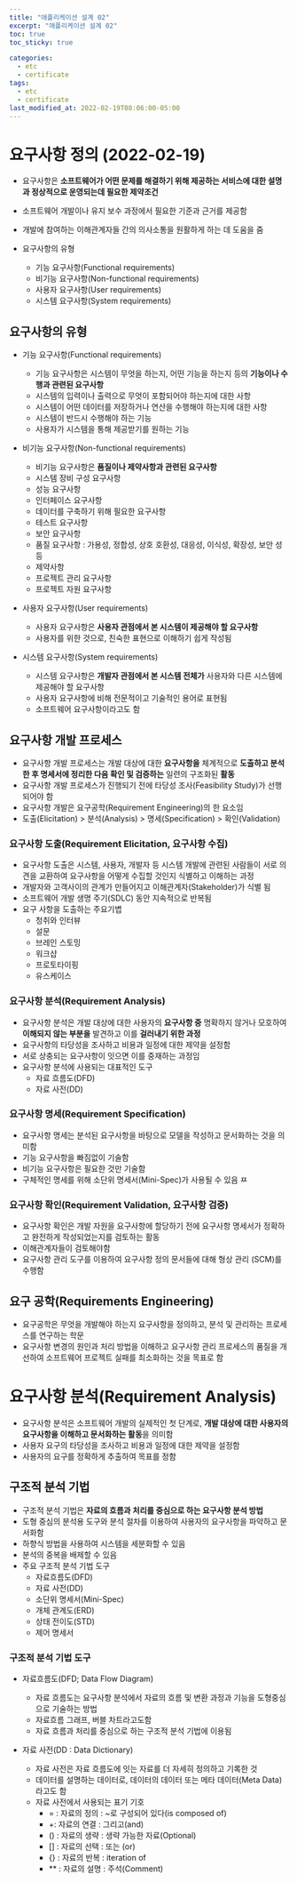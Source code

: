 ```yaml
---
title: "애플리케이션 설계 02"
excerpt: "애플리케이션 설계 02"
toc: true
toc_sticky: true

categories:
  - etc
  - certificate
tags:
  - etc
  - certificate
last_modified_at: 2022-02-19T08:06:00-05:00
---
```



# 요구사항 정의 (2022-02-19)

+ 요구사항은 **소프트웨어가 어떤 문제를 해결하기 위해 제공하는 서비스에 대한 설명과 정상적으로 운영되는데 필요한 제약조건**
+ 소프트웨어 개발이나 유지 보수 과정에서 필요한 기준과 근거를 제공함
+ 개발에 참여하는 이해관계자들 간의 의사소통을 원활하게 하는 데 도움을 줌

+ 요구사항의 유형
  - 기능 요구사항(Functional requirements)
  - 비기능 요구사항(Non-functional requirements)
  - 사용자 요구사항(User requirements)
  - 시스템 요구사항(System requirements)

## 요구사항의 유형

+ 기능 요구사항(Functional requirements)

  - 기능 요구사항은 시스템이 무엇을 하는지, 어떤 기능을 하는지 등의 **기능이나 수행과 관련된 요구사항**
  - 시스템의 입력이나 출력으로 무엇이 포함되어야 하는지에 대한 사항
  - 시스템이 어떤 데이터를 저장하거나 연산을 수행해야 하는지에 대한 사항
  - 시스템이 반드시 수행해야 하는 기능
  - 사용자가 시스템을 통해 제공받기를 원하는 기능

+ 비기능 요구사항(Non-functional requirements)
  - 비기능 요구사항은 **품질이나 제약사항과 관련된 요구사항**
  - 시스템 장비 구성 요구사항
  - 성능 요구사항
  - 인터페이스 요구사항
  - 데이터를 구축하기 위해 필요한 요구사항
  - 테스트 요구사항
  - 보안 요구사항
  - 품질 요구사항 : 가용성, 정합성, 상호 호환성, 대응성, 이식성, 확장성, 보안 성 등
  - 제약사항
  - 프로젝트 관리 요구사항
  - 프로젝트 자원 요구사항

+ 사용자 요구사항(User requirements)
  - 사용자 요구사항은 **사용자 관점에서 본 시스템이 제공해야 할 요구사항**
  - 사용자를 위한 것으로, 친숙한 표현으로 이해하기 쉽게 작성됨

+ 시스템 요구사항(System requirements)
  - 시스템 요구사항은 **개발자 관점에서 본 시스템 전체가** 사용자와 다른 시스템에 제공해야 할 요구사항
  - 사용자 요구사항에 비해 전문적이고 기술적인 용어로 표현됨
  - 소프트웨어 요구사항이라고도 함

## 요구사항 개발 프로세스

+ 요구사항 개발 프로세스는 개발 대상에 대한 **요구사항을** 체계적으로 **도출하고 분석한 후 명세서에 정리한 다음 확인 및 검증하는** 일련의 구조화된 **활동**
+ 요구사항 개발 프로세스가 진행되기 전에 타당성 조사(Feasibility Study)가 선행되어야 함
+ 요구사항 개발은 요구공학(Requirement Engineering)의 한 요소임
+ 도출(Elicitation) > 분석(Analysis) > 명세(Specification) > 확인(Validation)


### 요구사항 도출(Requirement Elicitation, 요구사항 수집)
  + 요구사항 도출은 시스템, 사용자, 개발자 등 시스템 개발에 관련된 사람들이 서로 의견을 교환하여 요구사항을 어떻게 수집할 것인지 식별하고 이해하는 과정
  + 개발자와 고객사이의 관계가 만들어지고 이해관계자(Stakeholder)가 식별 됨
  + 소프트웨어 개발 생명 주기(SDLC) 동안 지속적으로 반복됨
  + 요구 사항을 도출하는 주요기볍
    - 청취와 인터뷰
    - 설문
    - 브레인 스토밍
    - 워크샵
    - 프로토타이핑
    - 유스케이스

### 요구사항 분석(Requirement Analysis)
  + 요구사항 분석은 개발 대상에 대한 사용자의 **요구사항 중** 명확하지 않거나 모호하여 **이해되지 않는 부분을** 발견하고 이를 **걸러내기 위한 과정**
  + 요구사항의 타당성을 조사하고 비용과 일정에 대한 제약을 설정함
  + 서로 상충되는 요구사항이 잇으면 이를 중재하는 과정임
  + 요구사항 분석에 사용되는 대표적인 도구 
    - 자료 흐름도(DFD)
    - 자료 사전(DD)

### 요구사항 명세(Requirement Specification)

  + 요구사항 명세는 분석된 요구사항을 바탕으로 모델을 작성하고 문서화하는 것을 의미함
  + 기능 요구사항을 빠짐없이 기술함
  + 비기능 요구사항은 필요한 것만 기술함
  + 구체적인 명세를 위해 소단위 명세서(Mini-Spec)가 사용될 수 있음
ㅉ

### 요구사항 확인(Requirement Validation, 요구사항 검증)

  + 요구사항 확인은 개발 자원을 요구사항에 할당하기 전에 요구사항 명세서가 정확하고 완전하게 작성되었는지를 검토하는 활동
  + 이해관계자들이 검토해야함
  + 요구사항 관리 도구를 이용하여 요구사항 정의 문서들에 대해 형상 관리 (SCM)를 수행함


## 요구 공학(Requirements Engineering)

  + 요구공학은 무엇을 개발해야 하는지 요구사항을 정의하고, 분석 및 관리하는 프로세스를 연구하는 학문
  + 요구사항 변경의 원인과 처리 방법을 이해하고 요구사항 관리 프로세스의 품질을 개선하여 소프트웨어 프로젝트 실패를 최소화하는 것을 목표로 함 


# 요구사항 분석(Requirement Analysis)

  + 요구사항 분석은 소프트웨어 개발의 실제적인 첫 단계로, **개발 대상에 대한 사용자의 요구사항을 이해하고 문서화하는 활동**을 의미함
  + 사용자 요구의 타당성을 조사하고 비용과 일정에 대한 제약을 설정함
  + 사용자의 요구를 정확하게 추출하여 목표를 정함

## 구조적 분석 기법

  + 구조적 분석 기법은 **자료의 흐름과 처리를 중심으로 하는 요구사항 분석 방법**
  + 도형 중심의 분석용 도구와 분석 절차를 이용하여 사용자의 요구사항을 파악하고 문서화함
  + 하향식 방법을 사용하여 시스템을 세분화할 수 있음
  + 분석의 중복을 배제할 수 있음
  + 주요 구조적 분석 기법 도구
    - 자료흐름도(DFD)
    - 자료 사전(DD)
    - 소단위 명세서(Mini-Spec)
    - 개체 관계도(ERD)
    - 상태 전이도(STD)
    - 제어 명세서

### 구조적 분석 기법 도구

  + 자료흐름도(DFD; Data Flow Diagram)
    - 자료 흐름도는 요구사항 분석에서 자료의 흐름 및 변환 과정과 기능을 도형중심으로 기술하는 방법
    - 자료흐름 그래프, 버블 차트라고도함
    - 자료 흐름과 처리를 중심으로 하는 구조적 분석 기법에 이용됨

  + 자료 사전(DD : Data Dictionary)
    - 자료 사전은 자료 흐름도에 잇는 자료를 더 자세히 정의하고 기록한 것
    - 데이터를 설명하는 데이터로, 데이터의 데이터 또는 메타 데이터(Meta Data)라고도 함
    - 자료 사전에서 사용되는 표기 기호
      * = : 자료의 정의 : ~로 구성되어 있다(is composed of)
      * +: 자료의 연결 : 그리고(and)
      * () : 자료의 생략 : 생략 가능한 자료(Optional)
      * [] : 자료의 선택 : 또는 (or)
      * {} : 자료의 반복 : iteration of
      * ** : 자료의 설명 : 주석(Comment)

  